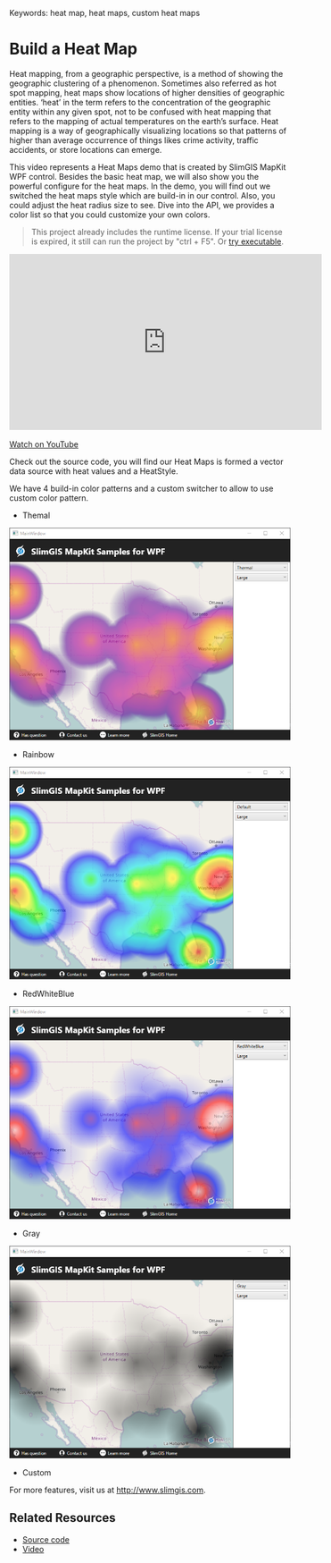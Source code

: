Keywords: heat map, heat maps, custom heat maps

# Build a Heat Map

<desc>Heat mapping, from a  geographic perspective, is a method of showing the geographic clustering of a phenomenon.  Sometimes also referred as hot spot mapping, heat maps show locations of higher densities of geographic entities. ‘heat’ in the term refers to the concentration of the geographic entity within any given spot, not to be confused with heat mapping that refers to the mapping of actual temperatures on the earth’s surface.  Heat mapping is a way of geographically visualizing locations so that patterns of higher than average occurrence of things likes crime activity, traffic accidents, or store locations can emerge.</desc>

This video represents a Heat Maps demo that is created by SlimGIS MapKit WPF control. Besides the basic heat map, we will also show you the powerful configure for the heat maps. In the demo, you will find out we switched the heat maps style which are build-in in our control. Also, you could adjust the heat radius size to see. Dive into the API, we provides a color list so that you could customize your own colors.

> This project already includes the runtime license. If your trial license is expired, it still can run the project by "ctrl + F5". Or [try executable](https://github.com/SlimGIS/HeatMapForWPF/releases). 

<iframe width="560" height="315" src="https://www.youtube.com/embed/QqFdwrOk5m0" frameborder="0" allowfullscreen></iframe>

[Watch on YouTube](https://youtu.be/QqFdwrOk5m0)

Check out the source code, you will find our Heat Maps is formed a vector data source with heat values and a HeatStyle. 

We have 4 build-in color patterns and a custom switcher to allow to use custom color pattern.

- Themal

![HeatMaps-Themal](https://github.com/SlimGIS/HeatMapForWPF/blob/master/Preview/preview-heatmap-themal.PNG?raw=true)

- Rainbow

![HeatMaps-Rainbow](https://github.com/SlimGIS/HeatMapForWPF/blob/master/Preview/preview-heatmap-default.PNG?raw=true)

- RedWhiteBlue

![HeatMaps-RWB](https://github.com/SlimGIS/HeatMapForWPF/blob/master/Preview/preview-heatmap-red-white-blue.PNG?raw=true)

- Gray

![HeatMaps-Gray](https://github.com/SlimGIS/HeatMapForWPF/blob/master/Preview/preview-heatmap-gray.PNG?raw=true)

- Custom

For more features, visit us at http://www.slimgis.com.

## Related Resources
- [Source code](https://github.com/SlimGIS/HeatMapForWPF)
- [Video](https://youtu.be/QqFdwrOk5m0)
